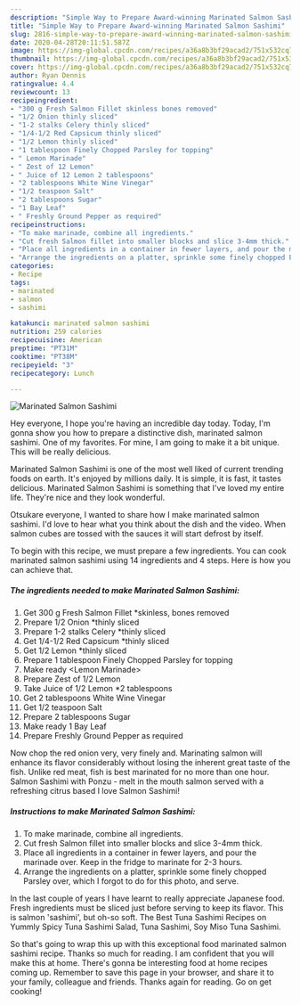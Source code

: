 ```yaml
---
description: "Simple Way to Prepare Award-winning Marinated Salmon Sashimi"
title: "Simple Way to Prepare Award-winning Marinated Salmon Sashimi"
slug: 2816-simple-way-to-prepare-award-winning-marinated-salmon-sashimi
date: 2020-04-28T20:11:51.587Z
image: https://img-global.cpcdn.com/recipes/a36a8b3bf29acad2/751x532cq70/marinated-salmon-sashimi-recipe-main-photo.jpg
thumbnail: https://img-global.cpcdn.com/recipes/a36a8b3bf29acad2/751x532cq70/marinated-salmon-sashimi-recipe-main-photo.jpg
cover: https://img-global.cpcdn.com/recipes/a36a8b3bf29acad2/751x532cq70/marinated-salmon-sashimi-recipe-main-photo.jpg
author: Ryan Dennis
ratingvalue: 4.4
reviewcount: 13
recipeingredient:
- "300 g Fresh Salmon Fillet skinless bones removed"
- "1/2 Onion thinly sliced"
- "1-2 stalks Celery thinly sliced"
- "1/4-1/2 Red Capsicum thinly sliced"
- "1/2 Lemon thinly sliced"
- "1 tablespoon Finely Chopped Parsley for topping"
- " Lemon Marinade"
- " Zest of 12 Lemon"
- " Juice of 12 Lemon 2 tablespoons"
- "2 tablespoons White Wine Vinegar"
- "1/2 teaspoon Salt"
- "2 tablespoons Sugar"
- "1 Bay Leaf"
- " Freshly Ground Pepper as required"
recipeinstructions:
- "To make marinade, combine all ingredients."
- "Cut fresh Salmon fillet into smaller blocks and slice 3-4mm thick."
- "Place all ingredients in a container in fewer layers, and pour the marinade over. Keep in the fridge to marinate for 2-3 hours."
- "Arrange the ingredients on a platter, sprinkle some finely chopped Parsley over, which I forgot to do for this photo, and serve."
categories:
- Recipe
tags:
- marinated
- salmon
- sashimi

katakunci: marinated salmon sashimi 
nutrition: 259 calories
recipecuisine: American
preptime: "PT31M"
cooktime: "PT38M"
recipeyield: "3"
recipecategory: Lunch

---
```



![Marinated Salmon Sashimi](https://img-global.cpcdn.com/recipes/a36a8b3bf29acad2/751x532cq70/marinated-salmon-sashimi-recipe-main-photo.jpg)

Hey everyone, I hope you're having an incredible day today. Today, I'm gonna show you how to prepare a distinctive dish, marinated salmon sashimi. One of my favorites. For mine, I am going to make it a bit unique. This will be really delicious.

Marinated Salmon Sashimi is one of the most well liked of current trending foods on earth. It's enjoyed by millions daily. It is simple, it is fast, it tastes delicious. Marinated Salmon Sashimi is something that I've loved my entire life. They're nice and they look wonderful.

Otsukare everyone, I wanted to share how I make marinated salmon sashimi. I&#39;d love to hear what you think about the dish and the video. When salmon cubes are tossed with the sauces it will start defrost by itself.


To begin with this recipe, we must prepare a few ingredients. You can cook marinated salmon sashimi using 14 ingredients and 4 steps. Here is how you can achieve that.

<!--inarticleads1-->

##### The ingredients needed to make Marinated Salmon Sashimi:

1. Get 300 g Fresh Salmon Fillet *skinless, bones removed
1. Prepare 1/2 Onion *thinly sliced
1. Prepare 1-2 stalks Celery *thinly sliced
1. Get 1/4-1/2 Red Capsicum *thinly sliced
1. Get 1/2 Lemon *thinly sliced
1. Prepare 1 tablespoon Finely Chopped Parsley for topping
1. Make ready  &lt;Lemon Marinade&gt;
1. Prepare  Zest of 1/2 Lemon
1. Take  Juice of 1/2 Lemon *2 tablespoons
1. Get 2 tablespoons White Wine Vinegar
1. Get 1/2 teaspoon Salt
1. Prepare 2 tablespoons Sugar
1. Make ready 1 Bay Leaf
1. Prepare  Freshly Ground Pepper as required


Now chop the red onion very, very finely and. Marinating salmon will enhance its flavor considerably without losing the inherent great taste of the fish. Unlike red meat, fish is best marinated for no more than one hour. Salmon Sashimi with Ponzu - melt in the mouth salmon served with a refreshing citrus based I love Salmon Sashimi! 

<!--inarticleads2-->

##### Instructions to make Marinated Salmon Sashimi:

1. To make marinade, combine all ingredients.
1. Cut fresh Salmon fillet into smaller blocks and slice 3-4mm thick.
1. Place all ingredients in a container in fewer layers, and pour the marinade over. Keep in the fridge to marinate for 2-3 hours.
1. Arrange the ingredients on a platter, sprinkle some finely chopped Parsley over, which I forgot to do for this photo, and serve.


In the last couple of years I have learnt to really appreciate Japanese food. Fresh ingredients must be sliced just before serving to keep its flavor. This is salmon &#39;sashimi&#39;, but oh-so soft. The Best Tuna Sashimi Recipes on Yummly Spicy Tuna Sashimi Salad, Tuna Sashimi, Soy Miso Tuna Sashimi. 

So that's going to wrap this up with this exceptional food marinated salmon sashimi recipe. Thanks so much for reading. I am confident that you will make this at home. There's gonna be interesting food at home recipes coming up. Remember to save this page in your browser, and share it to your family, colleague and friends. Thanks again for reading. Go on get cooking!
